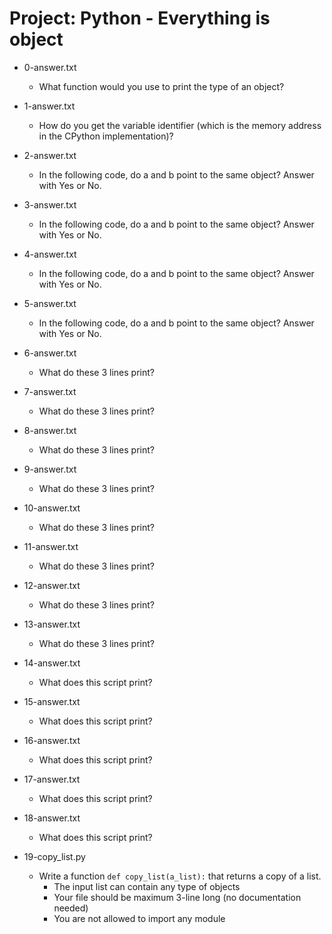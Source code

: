 # Project: Python - Everything is object

*   0-answer.txt
    - What function would you use to print the type of an object?

*   1-answer.txt
    - How do you get the variable identifier (which is the memory address in the CPython implementation)?

*   2-answer.txt
    - In the following code, do a and b point to the same object? Answer with Yes or No.

*   3-answer.txt
    - In the following code, do a and b point to the same object? Answer with Yes or No.

*   4-answer.txt
    - In the following code, do a and b point to the same object? Answer with Yes or No.

*   5-answer.txt
    - In the following code, do a and b point to the same object? Answer with Yes or No.

*   6-answer.txt
    - What do these 3 lines print?

*   7-answer.txt
    - What do these 3 lines print?

*   8-answer.txt
    - What do these 3 lines print?

*   9-answer.txt
    - What do these 3 lines print?

*   10-answer.txt
    - What do these 3 lines print?

*   11-answer.txt
    - What do these 3 lines print?

*   12-answer.txt
    - What do these 3 lines print?

*   13-answer.txt
    - What do these 3 lines print?

*   14-answer.txt
    - What does this script print?

*   15-answer.txt
    - What does this script print?

*   16-answer.txt
    - What does this script print?

*   17-answer.txt
    - What does this script print?

*   18-answer.txt
    - What does this script print?

*   19-copy_list.py
    - Write a function `def copy_list(a_list):` that returns a copy of a list.
      - The input list can contain any type of objects
      - Your file should be maximum 3-line long (no documentation needed)
      - You are not allowed to import any module
